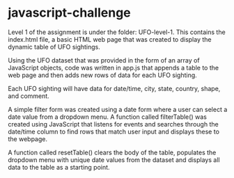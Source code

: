 # javascript-challenge

Level 1 of the assignment is under the folder: UFO-level-1. This contains the index.html file, 
a basic HTML web page that was created to display the dynamic table of UFO sightings. 

Using the UFO dataset that was provided in the form of an array of JavaScript objects, 
code was written in app.js that appends a table to the web page and then adds new rows of data for 
each UFO sighting.

Each UFO sighting will have data for date/time, city, state, country, shape, and comment.

A simple filter form was created using a date form where a user can select a date value from a dropdown menu.
A function called filterTable() was created using JavaScript that listens for events and searches through 
the date/time column to find rows that match user input and displays these to the webpage.

A function called resetTable() clears the body of the table, populates the dropdown menu with unique date 
values from the dataset and displays all data to the table as a starting point.

